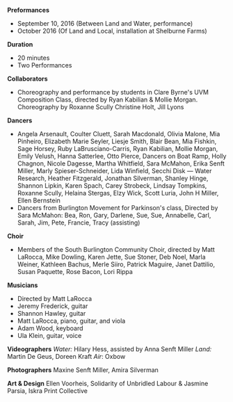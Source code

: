 **Preformances**

- September 10, 2016 (Between Land and Water, performance)  
- October 2016 (Of Land and Local, installation at Shelburne Farms)

**Duration**  

- 20 minutes
- Two Performances

**Collaborators** 

- Choreography and performance by students in Clare Byrne's UVM Composition Class, directed by Ryan Kabilian & Mollie Morgan. Choreography by Roxanne Scully Christine Holt, Jill Lyons

**Dancers**   

- Angela Arsenault, Coulter Cluett, Sarah Macdonald, Olivia Malone, Mia Pinheiro, Elizabeth Marie Seyler, Liesje Smith, Blair Bean, Mia Fishkin, Sage Horsey, Ruby LaBrusciano-Carris, Ryan Kabilian, Mollie Morgan, Emily Velush, Hanna Satterlee, Otto Pierce, Dancers on Boat Ramp, Holly Chagnon, Nicole Dagesse, Martha Whitfield, Sara McMahon, Erika Senft Miller, Marly Spieser-Schneider, Lida Winfield, Secchi Disk — Water Research, Heather Fitzgerald, Jonathan Silverman, Shanley Hinge, Shannon Lipkin, Karen Spach, Carey Strobeck, Lindsay Tompkins, Roxanne Scully, Helaina Stergas, Elzy Wick, Scott Luria, John H Miller, Ellen Bernstein  
- Dancers from Burlington Movement for Parkinson's class, Directed by Sara McMahon: Bea, Ron, Gary, Darlene, Sue, Sue, Annabelle, Carl, Sarah, Jim, Pete, Francie, Tracy (assisting)

**Choir**
 
- Members of the South Burlington Community Choir, directed by Matt LaRocca, Mike Dowling, Karen Jette, Sue Stoner, Deb Noel, Marla Weiner, Kathleen Bachus, Merle Siiro, Patrick Maguire, Janet Dattilio, Susan Paquette, Rose Bacon, Lori Rippa


**Musicians**

- Directed by Matt LaRocca  
- Jeremy Frederick,  guitar  
- Shannon Hawley, guitar  
- Matt LaRocca, piano, guitar, and viola  
- Adam Wood, keyboard  
- Ula Klein, guitar, voice

**Videographers**  *Water:* Hilary Hess, assisted by Anna Senft Miller *Land:* Martin De Geus, Doreen Kraft *Air*: Oxbow

**Photographers** Maxine Senft Miller, Amira Silverman

**Art & Design** Ellen Voorheis, Solidarity of Unbridled Labour & Jasmine Parsia, Iskra Print Collective
